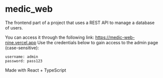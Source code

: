 # medic_web

The frontend part of a project that uses a REST API to manage a database of users.

You can access it through the following link: https://medic-web-nine.vercel.app
Use the credentials below to gain access to the admin page (case-sensitive):
```
username: admin
password: pass123
```

Made with React + TypeScript
